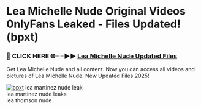 # Lea Michelle Nude Original Videos 0nlyFans Leaked - Files Updated! (bpxt)

<h3>🔴 CLICK HERE 🌐==►► <a href="https://tinyurl.com/52m3yx9h" rel="nofollow">Lea Michelle Nude Updated Files</a></h3>

Get Lea Michelle Nude and all content. Now you can access all videos and pictures of Lea Michelle Nude. New Updated Files 2025!

[![bpxt](https://i.imgur.com/TnHtlc8.gif)](https://tinyurl.com/52m3yx9h)
lea martinez nude leak<br>
lea martinez nude leaks<br>
lea thomson nude